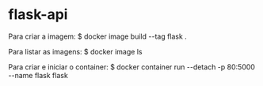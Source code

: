 # flask-api

Para criar a imagem:
$ docker image build --tag flask .

Para listar as imagens:
$ docker image ls

Para criar e iniciar o container:
$ docker container run --detach -p 80:5000 --name flask flask

